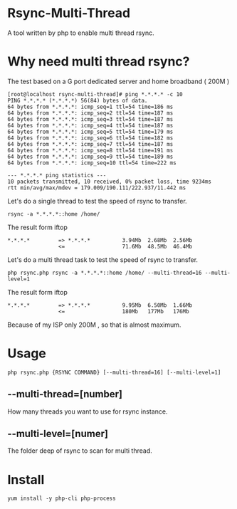 # Rsync-Multi-Thread
A tool written by php to enable multi thread rsync.

# Why need multi thread rsync?
The test based on a G port dedicated server and home broadband ( 200M )
```
[root@localhost rsync-multi-thread]# ping *.*.*.* -c 10
PING *.*.*.* (*.*.*.*) 56(84) bytes of data.
64 bytes from *.*.*.*: icmp_seq=1 ttl=54 time=186 ms
64 bytes from *.*.*.*: icmp_seq=2 ttl=54 time=187 ms
64 bytes from *.*.*.*: icmp_seq=3 ttl=54 time=187 ms
64 bytes from *.*.*.*: icmp_seq=4 ttl=54 time=187 ms
64 bytes from *.*.*.*: icmp_seq=5 ttl=54 time=179 ms
64 bytes from *.*.*.*: icmp_seq=6 ttl=54 time=182 ms
64 bytes from *.*.*.*: icmp_seq=7 ttl=54 time=187 ms
64 bytes from *.*.*.*: icmp_seq=8 ttl=54 time=191 ms
64 bytes from *.*.*.*: icmp_seq=9 ttl=54 time=189 ms
64 bytes from *.*.*.*: icmp_seq=10 ttl=54 time=222 ms

--- *.*.*.* ping statistics ---
10 packets transmitted, 10 received, 0% packet loss, time 9234ms
rtt min/avg/max/mdev = 179.009/190.111/222.937/11.442 ms
```
Let's do a single thread to test the speed of rsync to transfer.
```
rsync -a *.*.*.*::home /home/
```
The result form iftop
```
*.*.*.*         => *.*.*.*          3.94Mb  2.68Mb  2.56Mb
                <=                  71.6Mb  48.5Mb  46.4Mb    
```


Let's do a multi thread task to test the speed of rsync to transfer.
```
php rsync.php rsync -a *.*.*.*::home /home/ --multi-thread=16 --multi-level=1
```
The result form iftop
```
*.*.*.*         => *.*.*.*          9.95Mb  6.50Mb  1.66Mb
                <=                  180Mb   177Mb   176Mb    
```
Because of my ISP only 200M , so that is almost maximum.

# Usage
```
php rsync.php {RSYNC COMMAND} [--multi-thread=16] [--multi-level=1]
```
## --multi-thread=[number]
How many threads you want to use for rsync instance.
## --multi-level=[numer]
The folder deep of rsync to scan for multi thread.

# Install
```
yum install -y php-cli php-process
```